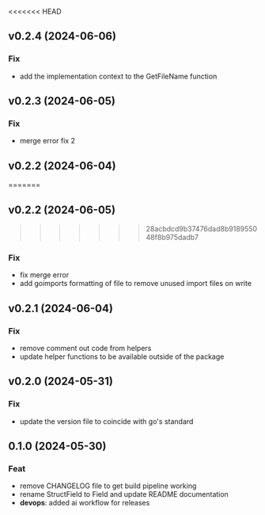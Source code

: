 <<<<<<< HEAD
## v0.2.4 (2024-06-06)

### Fix

- add the implementation context to the GetFileName function

## v0.2.3 (2024-06-05)

### Fix

- merge error fix 2

## v0.2.2 (2024-06-04)
=======
## v0.2.2 (2024-06-05)
>>>>>>> 28acbdcd9b37476dad8b918955048f8b975dadb7

### Fix

- fix merge error
- add goimports formatting of file to remove unused import files on write

## v0.2.1 (2024-06-04)

### Fix

- remove comment out code from helpers
- update helper functions to be available outside of the package

## v0.2.0 (2024-05-31)

### Fix

- update the version file to coincide with go's standard

## 0.1.0 (2024-05-30)

### Feat

- remove CHANGELOG file to get build pipeline working
- rename StructField to Field and update README documentation
- **devops**: added ai workflow for releases
